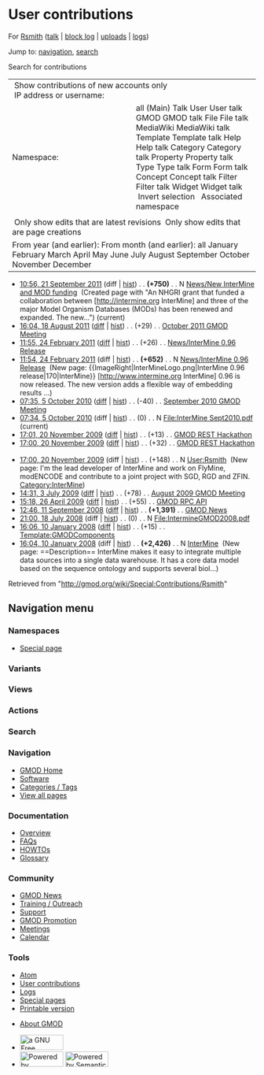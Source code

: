 <div id="mw-page-base" class="noprint">

</div>

<div id="mw-head-base" class="noprint">

</div>

<div id="content" class="mw-body" role="main">

<span id="top"></span>

<div id="mw-js-message" style="display:none;">

</div>



# <span dir="auto">User contributions</span>

<div id="bodyContent">

<div id="contentSub">

For [Rsmith](/wiki/User:Rsmith "User:Rsmith") (<a
href="/mediawiki/index.php?title=User_talk:Rsmith&amp;action=edit&amp;redlink=1"
class="new" title="User talk:Rsmith (page does not exist)">talk</a> \|
[block
log](/mediawiki/index.php?title=Special:Log/block&page=User%3ARsmith "Special:Log/block")
\| [uploads](/wiki/Special:ListFiles/Rsmith "Special:ListFiles/Rsmith")
\| [logs](/wiki/Special:Log/Rsmith "Special:Log/Rsmith"))

</div>

<div id="jump-to-nav" class="mw-jump">

Jump to: [navigation](#mw-navigation), [search](#p-search)

</div>

<div id="mw-content-text">

Search for contributions

<table class="mw-contributions-table">
<colgroup>
<col style="width: 50%" />
<col style="width: 50%" />
</colgroup>
<tbody>
<tr class="odd">
<td colspan="2"> Show contributions of new accounts only<br />
 IP address or username:</td>
</tr>
<tr class="even">
<td class="mw-label">Namespace:</td>
<td>all (Main) Talk User User talk GMOD GMOD talk File File talk
MediaWiki MediaWiki talk Template Template talk Help Help talk Category
Category talk Property Property talk Type Type talk Form Form talk
Concept Concept talk Filter Filter talk Widget Widget talk  
 Invert selection 
 Associated namespace </td>
</tr>
<tr class="odd">
<td colspan="2"></td>
</tr>
<tr class="even">
<td colspan="2"> Only show edits that are latest revisions
 Only show edits that are page creations</td>
</tr>
<tr class="odd">
<td colspan="2">From year (and earlier): From month (and earlier): all
January February March April May June July August September October
November December</td>
</tr>
</tbody>
</table>

- <a
  href="/mediawiki/index.php?title=News/New_InterMine_and_MOD_funding&amp;oldid=18932"
  class="mw-changeslist-date"
  title="News/New InterMine and MOD funding">10:56, 21 September 2011</a>
  (diff \|
  [hist](/mediawiki/index.php?title=News/New_InterMine_and_MOD_funding&action=history "News/New InterMine and MOD funding"))
  <span class="mw-changeslist-separator">. .</span> **(+750)**‎
  <span class="mw-changeslist-separator">. .</span> N
  <a href="/wiki/News/New_InterMine_and_MOD_funding"
  class="mw-contributions-title"
  title="News/New InterMine and MOD funding">News/New InterMine and MOD
  funding</a> ‎ <span class="comment">(Created page with "An NHGRI grant
  that funded a collaboration between \[http://intermine.org InterMine\]
  and three of the major Model Organism Databases (MODs) has been
  renewed and expanded. The new…")</span>
  <span class="mw-uctop">(current)</span>
- <a
  href="/mediawiki/index.php?title=October_2011_GMOD_Meeting&amp;oldid=18763"
  class="mw-changeslist-date" title="October 2011 GMOD Meeting">16:04, 18
  August 2011</a>
  ([diff](/mediawiki/index.php?title=October_2011_GMOD_Meeting&diff=prev&oldid=18763 "October 2011 GMOD Meeting")
  \|
  [hist](/mediawiki/index.php?title=October_2011_GMOD_Meeting&action=history "October 2011 GMOD Meeting"))
  <span class="mw-changeslist-separator">. .</span>
  <span class="mw-plusminus-pos" dir="ltr"
  title="4,376 bytes after change">(+29)</span>‎
  <span class="mw-changeslist-separator">. .</span>
  <a href="/wiki/October_2011_GMOD_Meeting" class="mw-contributions-title"
  title="October 2011 GMOD Meeting">October 2011 GMOD Meeting</a> ‎
- <a
  href="/mediawiki/index.php?title=News/InterMine_0.96_Release&amp;oldid=17004"
  class="mw-changeslist-date" title="News/InterMine 0.96 Release">11:55,
  24 February 2011</a>
  ([diff](/mediawiki/index.php?title=News/InterMine_0.96_Release&diff=prev&oldid=17004 "News/InterMine 0.96 Release")
  \|
  [hist](/mediawiki/index.php?title=News/InterMine_0.96_Release&action=history "News/InterMine 0.96 Release"))
  <span class="mw-changeslist-separator">. .</span>
  <span class="mw-plusminus-pos" dir="ltr"
  title="678 bytes after change">(+26)</span>‎
  <span class="mw-changeslist-separator">. .</span>
  <a href="/wiki/News/InterMine_0.96_Release"
  class="mw-contributions-title"
  title="News/InterMine 0.96 Release">News/InterMine 0.96 Release</a> ‎
- <a
  href="/mediawiki/index.php?title=News/InterMine_0.96_Release&amp;oldid=17003"
  class="mw-changeslist-date" title="News/InterMine 0.96 Release">11:54,
  24 February 2011</a> (diff \|
  [hist](/mediawiki/index.php?title=News/InterMine_0.96_Release&action=history "News/InterMine 0.96 Release"))
  <span class="mw-changeslist-separator">. .</span> **(+652)**‎
  <span class="mw-changeslist-separator">. .</span> N
  <a href="/wiki/News/InterMine_0.96_Release"
  class="mw-contributions-title"
  title="News/InterMine 0.96 Release">News/InterMine 0.96 Release</a> ‎
  <span class="comment">(New page:
  {{ImageRight\|InterMineLogo.png\|InterMine 0.96
  release\|170\|InterMine}} \[http://www.intermine.org InterMine\] 0.96
  is now released. The new version adds a flexible way of embedding
  results ...)</span>
- <a
  href="/mediawiki/index.php?title=September_2010_GMOD_Meeting&amp;oldid=14669"
  class="mw-changeslist-date" title="September 2010 GMOD Meeting">07:35, 5
  October 2010</a>
  ([diff](/mediawiki/index.php?title=September_2010_GMOD_Meeting&diff=prev&oldid=14669 "September 2010 GMOD Meeting")
  \|
  [hist](/mediawiki/index.php?title=September_2010_GMOD_Meeting&action=history "September 2010 GMOD Meeting"))
  <span class="mw-changeslist-separator">. .</span>
  <span class="mw-plusminus-neg" dir="ltr"
  title="39,185 bytes after change">(-40)</span>‎
  <span class="mw-changeslist-separator">. .</span>
  <a href="/wiki/September_2010_GMOD_Meeting"
  class="mw-contributions-title"
  title="September 2010 GMOD Meeting">September 2010 GMOD Meeting</a> ‎
- <a
  href="/mediawiki/index.php?title=File:InterMine_Sept2010.pdf&amp;oldid=14668"
  class="mw-changeslist-date" title="File:InterMine Sept2010.pdf">07:34, 5
  October 2010</a> (diff \|
  [hist](/mediawiki/index.php?title=File:InterMine_Sept2010.pdf&action=history "File:InterMine Sept2010.pdf"))
  <span class="mw-changeslist-separator">. .</span>
  <span class="mw-plusminus-null" dir="ltr"
  title="0 bytes after change">(0)</span>‎
  <span class="mw-changeslist-separator">. .</span> N
  <a href="/wiki/File:InterMine_Sept2010.pdf"
  class="mw-contributions-title"
  title="File:InterMine Sept2010.pdf">File:InterMine Sept2010.pdf</a> ‎
  <span class="mw-uctop">(current)</span>
- <a href="/mediawiki/index.php?title=GMOD_REST_Hackathon&amp;oldid=10692"
  class="mw-changeslist-date" title="GMOD REST Hackathon">17:01, 20
  November 2009</a>
  ([diff](/mediawiki/index.php?title=GMOD_REST_Hackathon&diff=prev&oldid=10692 "GMOD REST Hackathon")
  \|
  [hist](/mediawiki/index.php?title=GMOD_REST_Hackathon&action=history "GMOD REST Hackathon"))
  <span class="mw-changeslist-separator">. .</span>
  <span class="mw-plusminus-pos" dir="ltr"
  title="1,033 bytes after change">(+13)</span>‎
  <span class="mw-changeslist-separator">. .</span>
  <a href="/wiki/GMOD_REST_Hackathon" class="mw-contributions-title"
  title="GMOD REST Hackathon">GMOD REST Hackathon</a> ‎
- <a href="/mediawiki/index.php?title=GMOD_REST_Hackathon&amp;oldid=10691"
  class="mw-changeslist-date" title="GMOD REST Hackathon">17:00, 20
  November 2009</a>
  ([diff](/mediawiki/index.php?title=GMOD_REST_Hackathon&diff=prev&oldid=10691 "GMOD REST Hackathon")
  \|
  [hist](/mediawiki/index.php?title=GMOD_REST_Hackathon&action=history "GMOD REST Hackathon"))
  <span class="mw-changeslist-separator">. .</span>
  <span class="mw-plusminus-pos" dir="ltr"
  title="1,020 bytes after change">(+32)</span>‎
  <span class="mw-changeslist-separator">. .</span>
  <a href="/wiki/GMOD_REST_Hackathon" class="mw-contributions-title"
  title="GMOD REST Hackathon">GMOD REST Hackathon</a> ‎
- <a href="/mediawiki/index.php?title=User:Rsmith&amp;oldid=10690"
  class="mw-changeslist-date" title="User:Rsmith">17:00, 20 November
  2009</a> (diff \|
  [hist](/mediawiki/index.php?title=User:Rsmith&action=history "User:Rsmith"))
  <span class="mw-changeslist-separator">. .</span>
  <span class="mw-plusminus-pos" dir="ltr"
  title="148 bytes after change">(+148)</span>‎
  <span class="mw-changeslist-separator">. .</span> N
  <a href="/wiki/User:Rsmith" class="mw-contributions-title"
  title="User:Rsmith">User:Rsmith</a> ‎ <span class="comment">(New page:
  I'm the lead developer of InterMine and work on FlyMine, modENCODE and
  contribute to a joint project with SGD, RGD and ZFIN.
  [Category:InterMine](/wiki/Category:InterMine "Category:InterMine"))</span>
- <a
  href="/mediawiki/index.php?title=August_2009_GMOD_Meeting&amp;oldid=8607"
  class="mw-changeslist-date" title="August 2009 GMOD Meeting">14:31, 3
  July 2009</a>
  ([diff](/mediawiki/index.php?title=August_2009_GMOD_Meeting&diff=prev&oldid=8607 "August 2009 GMOD Meeting")
  \|
  [hist](/mediawiki/index.php?title=August_2009_GMOD_Meeting&action=history "August 2009 GMOD Meeting"))
  <span class="mw-changeslist-separator">. .</span>
  <span class="mw-plusminus-pos" dir="ltr"
  title="4,299 bytes after change">(+78)</span>‎
  <span class="mw-changeslist-separator">. .</span>
  <a href="/wiki/August_2009_GMOD_Meeting" class="mw-contributions-title"
  title="August 2009 GMOD Meeting">August 2009 GMOD Meeting</a> ‎
- <a href="/mediawiki/index.php?title=GMOD_RPC_API&amp;oldid=8262"
  class="mw-changeslist-date" title="GMOD RPC API">15:18, 26 April
  2009</a>
  ([diff](/mediawiki/index.php?title=GMOD_RPC_API&diff=prev&oldid=8262 "GMOD RPC API")
  \|
  [hist](/mediawiki/index.php?title=GMOD_RPC_API&action=history "GMOD RPC API"))
  <span class="mw-changeslist-separator">. .</span>
  <span class="mw-plusminus-pos" dir="ltr"
  title="15,654 bytes after change">(+55)</span>‎
  <span class="mw-changeslist-separator">. .</span>
  <a href="/wiki/GMOD_RPC_API" class="mw-contributions-title"
  title="GMOD RPC API">GMOD RPC API</a> ‎
- <a href="/mediawiki/index.php?title=GMOD_News&amp;oldid=6122"
  class="mw-changeslist-date" title="GMOD News">12:46, 11 September
  2008</a>
  ([diff](/mediawiki/index.php?title=GMOD_News&diff=prev&oldid=6122 "GMOD News")
  \|
  [hist](/mediawiki/index.php?title=GMOD_News&action=history "GMOD News"))
  <span class="mw-changeslist-separator">. .</span> **(+1,391)**‎
  <span class="mw-changeslist-separator">. .</span>
  <a href="/wiki/GMOD_News" class="mw-contributions-title"
  title="GMOD News">GMOD News</a> ‎
- <a
  href="/mediawiki/index.php?title=File:IntermineGMOD2008.pdf&amp;oldid=5865"
  class="mw-changeslist-date" title="File:IntermineGMOD2008.pdf">21:00, 18
  July 2008</a> (diff \|
  [hist](/mediawiki/index.php?title=File:IntermineGMOD2008.pdf&action=history "File:IntermineGMOD2008.pdf"))
  <span class="mw-changeslist-separator">. .</span>
  <span class="mw-plusminus-null" dir="ltr"
  title="0 bytes after change">(0)</span>‎
  <span class="mw-changeslist-separator">. .</span> N
  <a href="/wiki/File:IntermineGMOD2008.pdf"
  class="mw-contributions-title"
  title="File:IntermineGMOD2008.pdf">File:IntermineGMOD2008.pdf</a> ‎
- <a
  href="/mediawiki/index.php?title=Template:GMODComponents&amp;oldid=3941"
  class="mw-changeslist-date" title="Template:GMODComponents">16:06, 10
  January 2008</a>
  ([diff](/mediawiki/index.php?title=Template:GMODComponents&diff=prev&oldid=3941 "Template:GMODComponents")
  \|
  [hist](/mediawiki/index.php?title=Template:GMODComponents&action=history "Template:GMODComponents"))
  <span class="mw-changeslist-separator">. .</span>
  <span class="mw-plusminus-pos" dir="ltr"
  title="1,166 bytes after change">(+15)</span>‎
  <span class="mw-changeslist-separator">. .</span>
  <a href="/wiki/Template:GMODComponents" class="mw-contributions-title"
  title="Template:GMODComponents">Template:GMODComponents</a> ‎
- <a href="/mediawiki/index.php?title=InterMine&amp;oldid=3940"
  class="mw-changeslist-date" title="InterMine">16:04, 10 January 2008</a>
  (diff \|
  [hist](/mediawiki/index.php?title=InterMine&action=history "InterMine"))
  <span class="mw-changeslist-separator">. .</span> **(+2,426)**‎
  <span class="mw-changeslist-separator">. .</span> N
  <a href="/wiki/InterMine" class="mw-contributions-title"
  title="InterMine">InterMine</a> ‎ <span class="comment">(New page:
  ==Description== InterMine makes it easy to integrate multiple data
  sources into a single data warehouse. It has a core data model based
  on the sequence ontology and supports several biol...)</span>

</div>

<div class="printfooter">

Retrieved from "<http://gmod.org/wiki/Special:Contributions/Rsmith>"

</div>

<div id="catlinks" class="catlinks catlinks-allhidden">

</div>

<div class="visualClear">

</div>

</div>

</div>

<div id="mw-navigation">

## Navigation menu

<div id="mw-head">



<div id="left-navigation">

<div id="p-namespaces" class="vectorTabs" role="navigation"
aria-labelledby="p-namespaces-label">

### Namespaces

- <span id="ca-nstab-special">[Special
  page](/wiki/Special:Contributions/Rsmith "This is a special page, you cannot edit the page itself")</span>

</div>

<div id="p-variants" class="vectorMenu emptyPortlet" role="navigation"
aria-labelledby="p-variants-label">

### 

### Variants[](#)

<div class="menu">

</div>

</div>

</div>

<div id="right-navigation">

<div id="p-views" class="vectorTabs emptyPortlet" role="navigation"
aria-labelledby="p-views-label">

### Views

</div>

<div id="p-cactions" class="vectorMenu emptyPortlet" role="navigation"
aria-labelledby="p-cactions-label">

### Actions[](#)

<div class="menu">

</div>

</div>

<div id="p-search" role="search">

### Search

<div id="simpleSearch">

</div>

</div>

</div>

</div>

<div id="mw-panel">

<div id="p-logo" role="banner">

<a href="/wiki/Main_Page"
style="background-image: url(http://gmod.org/images/GMOD-cogs.png);"
title="Visit the main page"></a>

</div>

<div id="p-Navigation" class="portal" role="navigation"
aria-labelledby="p-Navigation-label">

### Navigation

<div class="body">

- <span id="n-GMOD-Home">[GMOD Home](/wiki/Main_Page)</span>
- <span id="n-Software">[Software](/wiki/GMOD_Components)</span>
- <span id="n-Categories-.2F-Tags">[Categories /
  Tags](/wiki/Categories)</span>
- <span id="n-View-all-pages">[View all
  pages](/wiki/Special:AllPages)</span>

</div>

</div>

<div id="p-Documentation" class="portal" role="navigation"
aria-labelledby="p-Documentation-label">

### Documentation

<div class="body">

- <span id="n-Overview">[Overview](/wiki/Overview)</span>
- <span id="n-FAQs">[FAQs](/wiki/Category:FAQ)</span>
- <span id="n-HOWTOs">[HOWTOs](/wiki/Category:HOWTO)</span>
- <span id="n-Glossary">[Glossary](/wiki/Glossary)</span>

</div>

</div>

<div id="p-Community" class="portal" role="navigation"
aria-labelledby="p-Community-label">

### Community

<div class="body">

- <span id="n-GMOD-News">[GMOD News](/wiki/GMOD_News)</span>
- <span id="n-Training-.2F-Outreach">[Training /
  Outreach](/wiki/Training_and_Outreach)</span>
- <span id="n-Support">[Support](/wiki/Support)</span>
- <span id="n-GMOD-Promotion">[GMOD
  Promotion](/wiki/GMOD_Promotion)</span>
- <span id="n-Meetings">[Meetings](/wiki/Meetings)</span>
- <span id="n-Calendar">[Calendar](/wiki/Calendar)</span>

</div>

</div>

<div id="p-tb" class="portal" role="navigation"
aria-labelledby="p-tb-label">

### Tools

<div class="body">

- <span id="feedlinks"><a
  href="http://gmod.org/mediawiki/index.php?title=Special:Contributions/Rsmith&amp;feed=atom"
  id="feed-atom" class="feedlink" rel="alternate"
  type="application/atom+xml" title="Atom feed for this page">Atom</a></span>
- <span id="t-contributions">[User
  contributions](/wiki/Special:Contributions/Rsmith "A list of contributions of this user")</span>
- <span id="t-log">[Logs](/wiki/Special:Log/Rsmith)</span>
- <span id="t-specialpages"><a href="/wiki/Special:SpecialPages" accesskey="q"
  title="A list of all special pages [q]">Special pages</a></span>
- <span id="t-print"><a
  href="/mediawiki/index.php?title=Special:Contributions/Rsmith&amp;printable=yes"
  rel="alternate" accesskey="p"
  title="Printable version of this page [p]">Printable version</a></span>

</div>

</div>

</div>

</div>

<div id="footer" role="contentinfo">

- <span id="footer-places-about">[About
  GMOD](/wiki/GMOD:About "GMOD:About")</span>

<!-- -->

- <span id="footer-copyrightico">[<img src="http://www.gnu.org/graphics/gfdl-logo-small.png" width="88"
  height="31" alt="a GNU Free Documentation License" />](http://www.gnu.org/licenses/fdl-1.3.html)</span>
- <span id="footer-poweredbyico">[<img src="/mediawiki/skins/common/images/poweredby_mediawiki_88x31.png"
  width="88" height="31" alt="Powered by MediaWiki" />](//www.mediawiki.org/)
  [<img
  src="/mediawiki/extensions/SemanticMediaWiki/includes/../resources/images/smw_button.png"
  width="88" height="31" alt="Powered by Semantic MediaWiki" />](https://www.semantic-mediawiki.org/wiki/Semantic_MediaWiki)</span>

<div style="clear:both">

</div>

</div>
